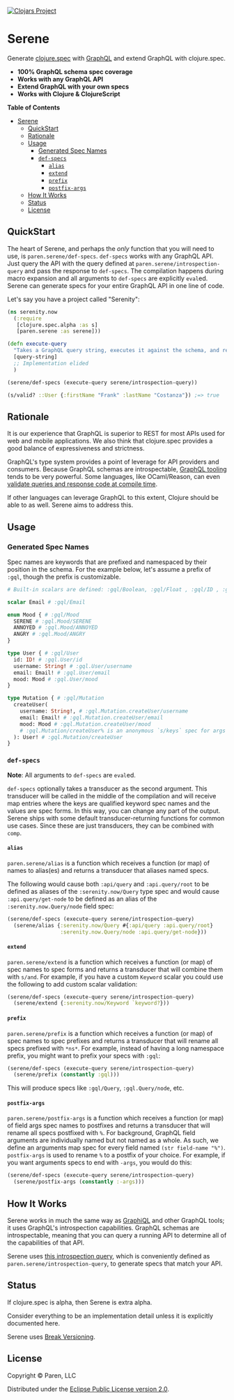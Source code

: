 [![Clojars Project](https://img.shields.io/clojars/v/com.paren/serene.svg)](https://clojars.org/com.paren/serene)

# Serene

Generate [clojure.spec](https://clojure.org/about/spec) with [GraphQL](https://graphql.org/) and extend GraphQL with clojure.spec.

* **100% GraphQL schema spec coverage**
* **Works with any GraphQL API**
* **Extend GraphQL with your own specs**
* **Works with Clojure & ClojureScript**

<!-- markdown-toc start - Don't edit this section. Run M-x markdown-toc-refresh-toc -->
**Table of Contents**

- [Serene](#serene)
    - [QuickStart](#quickstart)
    - [Rationale](#rationale)
    - [Usage](#usage)
        - [Generated Spec Names](#generated-spec-names)
        - [`def-specs`](#def-specs)
            - [`alias`](#alias)
            - [`extend`](#extend)
            - [`prefix`](#prefix)
            - [`postfix-args`](#postfix-args)
    - [How It Works](#how-it-works)
    - [Status](#status)
    - [License](#license)

<!-- markdown-toc end -->

## QuickStart

The heart of Serene, and perhaps the *only* function that you will need to use, is `paren.serene/def-specs`.
`def-specs` works with any GraphQL API.
Just query the API with the query defined at `paren.serene/introspection-query` and pass the response to `def-specs`.
The compilation happens during macro expansion and all arguments to `def-specs` are explicitly `eval`ed.
Serene can generate specs for your entire GraphQL API in one line of code.

Let's say you have a project called "Serenity":

```clojure
(ns serenity.now
  (:require
   [clojure.spec.alpha :as s]
   [paren.serene :as serene]))

(defn execute-query
  "Takes a GraphQL query string, executes it against the schema, and returns the results."
  [query-string]
  ;; Implementation elided
  )

(serene/def-specs (execute-query serene/introspection-query))

(s/valid? ::User {:firstName "Frank" :lastName "Costanza"}) ;=> true
```

## Rationale

It is our experience that GraphQL is superior to REST for most APIs used for web and mobile applications. We also think that clojure.spec provides a good balance of expressiveness and strictness.

GraphQL's type system provides a point of leverage for API providers and consumers.
Because GraphQL schemas are introspectable, [GraphQL tooling](https://github.com/chentsulin/awesome-graphql#tools) tends to be very powerful.
Some languages, like OCaml/Reason, can even [validate queries and response code at compile time](https://github.com/mhallin/graphql_ppx).

If other languages can leverage GraphQL to this extent, Clojure should be able to as well.
Serene aims to address this.

## Usage

### Generated Spec Names

Spec names are keywords that are prefixed and namespaced by their position in the schema.
For the example below, let's assume a prefix of `:gql`, though the prefix is customizable.

```graphql
# Built-in scalars are defined: :gql/Boolean, :gql/Float , :gql/ID , :gql/Int, :gql/String

scalar Email # :gql/Email

enum Mood { # :gql/Mood
  SERENE # :gql.Mood/SERENE
  ANNOYED # :gql.Mood/ANNOYED
  ANGRY # :gql.Mood/ANGRY
}

type User { # :gql/User
  id: ID! # :gql.User/id
  username: String! # :gql.User/username
  email: Email! # :gql.User/email
  mood: Mood # :gql.User/mood
}

type Mutation { # :gql/Mutation
  createUser(
    username: String!, # :gql.Mutation.createUser/username
    email: Email! # :gql.Mutation.createUser/email
    mood: Mood # :gql.Mutation.createUser/mood
    # :gql.Mutation/createUser% is an anonymous `s/keys` spec for args map
  ): User! # :gql.Mutation/createUser
}
```

### `def-specs`

**Note**: All arguments to `def-specs` are `eval`ed.

`def-specs` optionally takes a transducer as the second argument.
This transducer will be called in the middle of the compilation and will receive map entries where the keys are qualified keyword spec names and the values are spec forms.
In this way, you can change any part of the output.
Serene ships with some default transducer-returning functions for common use cases.
Since these are just transducers, they can be combined with `comp`.

#### `alias`

`paren.serene/alias` is a function which receives a function (or map) of names to alias(es) and returns a transducer that aliases named specs.

The following would cause both `:api/query` and `:api.query/root` to be defined as aliases of the `:serenity.now/Query` type spec and would cause `:api.query/get-node` to be defined as an alias of the `:serenity.now.Query/node` field spec:

```clojure
(serene/def-specs (execute-query serene/introspection-query)
  (serene/alias {:serenity.now/Query #{:api/query :api.query/root}
                 :serenity.now.Query/node :api.query/get-node}))
 ```

#### `extend`

`paren.serene/extend` is a function which receives a function (or map) of spec names to spec forms and returns a transducer that will combine them with `s/and`.
For example, if you have a custom `Keyword` scalar you could use the following to add custom scalar validation:

```clojure
(serene/def-specs (execute-query serene/introspection-query)
  (serene/extend {:serenity.now/Keyword `keyword?}))
```

#### `prefix`
`paren.serene/prefix` is a function which receives a function (or map) of spec names to spec prefixes and returns a transducer that will rename all specs prefixed with `*ns*`.
For example, instead of having a long namespace prefix, you might want to prefix your specs with `:gql`:

```clojure
(serene/def-specs (execute-query serene/introspection-query)
  (serene/prefix (constantly :gql)))
  ```

This will produce specs like `:gql/Query`, `:gql.Query/node`, etc.

#### `postfix-args`
`paren.serene/postfix-args` is a function which receives a function (or map) of field args spec names to postfixes and returns a transducer that will rename all specs postfixed with `%`.
For background, GraphQL field arguments are individually named but not named as a whole.
As such, we define an arguments map spec for every field named `(str field-name "%")`.
`postfix-args` is used to rename `%` to a postfix of your choice.
For example, if you want arguments specs to end with `-args`, you would do this:

```clojure
(serene/def-specs (execute-query serene/introspection-query)
  (serene/postfix-args (constantly :-args)))
  ```

## How It Works

Serene works in much the same way as [GraphiQL](https://github.com/graphql/graphiql) and other GraphQL tools; it uses GraphQL's introspection capabilities.
GraphQL schemas are introspectable, meaning that you can query a running API to determine all of the capabilities of that API.

Serene uses [this introspection query](https://github.com/paren-com/serene/blob/master/resources/main/paren/serene/IntrospectionQuery.graphql), which is conveniently defined as `paren.serene/introspection-query`, to generate specs that match your API.

## Status

If clojure.spec is alpha, then Serene is extra alpha.

Consider everything to be an implementation detail unless it is explicitly documented here.

Serene uses [Break Versioning](https://github.com/ptaoussanis/encore/blob/master/BREAK-VERSIONING.md).

## License

Copyright © Paren, LLC

Distributed under the [Eclipse Public License version 2.0](http://www.eclipse.org/legal/epl-v20.html).
